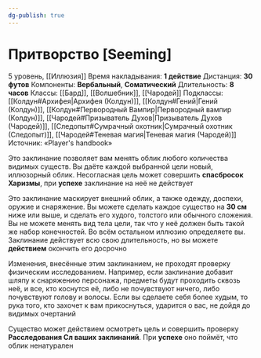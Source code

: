 ```yaml
---
dg-publish: true
---
```

# Притворство [Seeming]
5 уровень, [[Иллюзия]]
Время накладывания: **1 действие**
Дистанция: **30 футов**
Компоненты: **Вербальный**, **Соматический**
Длительность: **8 часов**
Классы: [[Бард]], [[Волшебник]], [[Чародей]]
Подклассы: [[Колдун#Архифея|Архифея (Колдун)]], [[Колдун#Гений|Гений (Колдун)]], [[Колдун#Первородный Вампир|Первородный вампир (Колдун)]], [[Чародей#Призыватель Духов|Призыватель Духов (Чародей)]], [[Следопыт#Сумрачный охотник|Сумрачный охотник (Следопыт)]], [[Чародей#Теневая магия|Теневая магия (Чародей)]]
Источник: «Player's handbook»

Это заклинание позволяет вам менять облик любого количества видимых существ. Вы даёте каждой выбранной цели новый, иллюзорный облик. Несогласная цель может совершить **спасбросок Харизмы**, при **успехе** заклинание на неё не действует

Это заклинание маскирует внешний облик, а также одежду, доспехи, оружие и снаряжение. Вы можете сделать каждое существо на **30 см** ниже или выше, и сделать его худого, толстого или обычного сложения. Вы не можете менять вид тела цели, так что у неё должен быть такой же набор конечностей. Во всём остальном иллюзию определяете вы. Заклинание действует всю свою длительность, но вы можете **действием** окончить его досрочно

Изменения, внесённые этим заклинанием, не проходят проверку физическим исследованием. Например, если заклинание добавит шляпу к снаряжению персонажа, предметы будут проходить сквозь неё, и все, кто коснутся её, либо не почувствуют ничего, либо почувствуют голову и волосы. Если вы сделаете себя более худым, то рука того, кто захочет к вам прикоснуться, ударится о вас, не дойдя до видимых очертаний

Существо может действием осмотреть цель и совершить проверку **Расследования Сл ваших заклинаний**. При **успехе** оно поймёт, что облик ненатурален